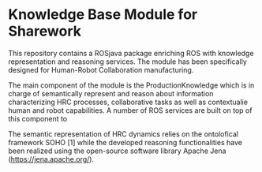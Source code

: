 # Knowledge Base Module for Sharework
This repository contains a ROSjava package enriching ROS with knowledge representation and reasoning services. The module has been specifically designed for Human-Robot Collaboration manufacturing.

The main component of the module is the ProductionKnowledge which is in charge of semantically represent and reason about information characterizing HRC processes, collaborative tasks as well as contextualie human and robot capabilities. A number of ROS services are built on top of this component to 

The semantic representation of HRC dynamics relies on the ontolofical framework SOHO [1] while the developed reasoning functionalities have been realized using the open-source software library Apache Jena (https://jena.apache.org/).


